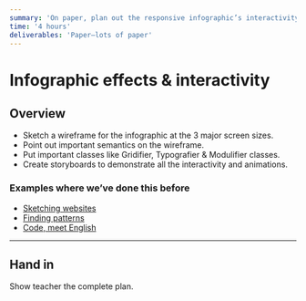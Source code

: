 ```yaml
---
summary: 'On paper, plan out the responsive infographic’s interactivity, semantics, grids, etc.'
time: '4 hours'
deliverables: 'Paper—lots of paper'
---
```


# Infographic effects & interactivity

## Overview

- Sketch a wireframe for the infographic at the 3 major screen sizes.
- Point out important semantics on the wireframe.
- Put important classes like Gridifier, Typografier & Modulifier classes.
- Create storyboards to demonstrate all the interactivity and animations.

### Examples where we’ve done this before

- [Sketching websites](https://learn-the-web.algonquindesign.ca/courses/web-dev-2/sketching-websites/)
- [Finding patterns](https://learn-the-web.algonquindesign.ca/courses/web-dev-2/finding-patterns/)
- [Code, meet English](https://learn-the-web.algonquindesign.ca/workshops/think-like-a-programmer/code-meet-english/)

---

## Hand in

Show teacher the complete plan.
